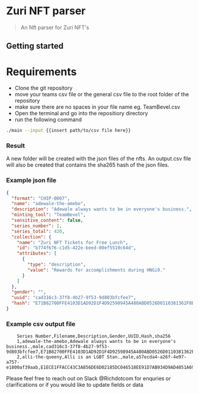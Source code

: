 # Zuri NFT parser

> An Nft parser for Zuri NFT's

## Getting started

# Requirements

- Clone the git repository
- move your teams csv file or the general csv file to the root folder of the repository
- make sure there are no spaces in your file name eg. TeamBevel.csv
- Open the terminal and go into the repositiory directory
- run the following command

```sh
./main --input {{insert path/to/csv file here}}
```

### Result

A new folder will be created with the json files of the nfts. An output.csv file will also be created that contains the sha265 hash of the json files.

### Example json file

```json
{
  "format": "CHIP-0007",
  "name": "adewale-the-amebo",
  "description": "Adewale always wants to be in everyone's business.",
  "minting_tool": "TeamBevel",
  "sensitive_content": false,
  "series_number": 1,
  "series_total": 420,
  "collection": {
    "name": "Zuri NFT Tickets for Free Lunch",
    "id": "b774f676-c1d5-422e-beed-00ef5510c64d",
    "attributes": [
      {
        "type": "description",
        "value": "Rewards for accomplishments during HNGi9."
      }
    ]
  },
  "gender": "",
  "uuid": "cad316c3-37f8-4b27-9f53-9d803bfcfee7",
  "hash": "E71B82700FFE4103D1AD92D1F4D92598945A480ABD0526D0110381362F8B3FAC"
}
```
### Example csv output file

```csv
    Series Number,Filename,Description,Gender,UUID,Hash,sha256
    1,adewale-the-amebo,Adewale always wants to be in everyone's business.,male,cad316c3-37f8-4b27-9f53-9d803bfcfee7,E71B82700FFE4103D1AD92D1F4D92598945A480ABD0526D0110381362F8B3FAC,efd8bffe297174b8c9650f98268aa0451bfe13d8176702ea9ea1db0f81ea2485
    2,alli-the-queeny,Alli is an LGBT Stan.,male,a57ecda4-a26f-4e97-a757-e1800af39aab,E1ECE1FFACC43C3A856DE6D02185DC046518EE91D7AB934D9AD4051A698046E2,3e0a4bcc49dc3543451c08cf24ad13b14633dfa5f5d4f3f3f502c8a7944bcbf7
```

Please feel free to reach out on Slack @Richdotcom for enquries or clarifications or if you would like to update fields or data
